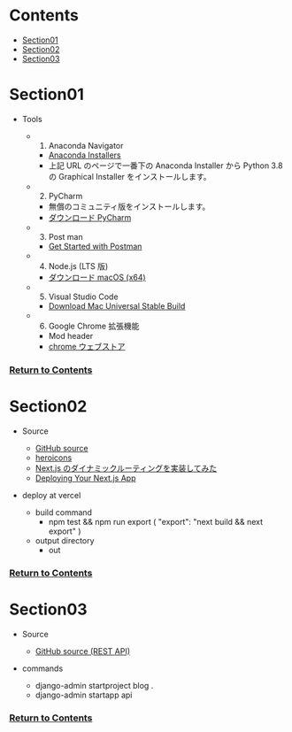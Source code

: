 <a id="contents"></a>

# Contents

- [Section01](#sec01)
- [Section02](#sec02)
- [Section03](#sec03)

<a id="sec01"></a>

# Section01

- Tools

  - 1. Anaconda Navigator
    - [Anaconda Installers](https://www.anaconda.com/products/individual)
    - 上記 URL のページで一番下の Anaconda Installer から Python 3.8 の Graphical Installer をインストールします。
  - 2. PyCharm
    - 無償のコミュニティ版をインストールします。
    - [ダウンロード PyCharm](https://www.jetbrains.com/ja-jp/pycharm/download/#section=mac)
  - 3.  Post man
    - [Get Started with Postman](https://www.postman.com/)
  - 4. Node.js (LTS 版)
    - [ダウンロード macOS (x64)](https://nodejs.org/ja/)
  - 5. Visual Studio Code
    - [Download Mac Universal Stable Build](https://code.visualstudio.com/)
  - 6. Google Chrome 拡張機能
    - Mod header
    - [chrome ウェブストア](https://chrome.google.com/webstore/detail/modheader/idgpnmonknjnojddfkpgkljpfnnfcklj?hl=ja)

### [Return to Contents](#contents)

<a id="sec02"></a>

# Section02

- Source

  - [GitHub source](https://github.com/GomaGoma676/nextjs-testing)
  - [heroicons](https://heroicons.dev/)
  - [Next.js のダイナミックルーティングを実装してみた](https://qiita.com/mt_816/items/d4e685953afa4906dd38)
  - [Deploying Your Next.js App](https://nextjs.org/learn/basics/deploying-nextjs-app/deploy)

- deploy at vercel
  - build command
    - npm test && npm run export ( "export": "next build && next export" )
  - output directory
    - out

### [Return to Contents](#contents)

<a id="sec03"></a>

# Section03

- Source

  - [GitHub source (REST API)](https://github.com/GomaGoma676/blog_prj.git)

- commands
  - django-admin startproject blog .
  - django-admin startapp api

### [Return to Contents](#contents)
